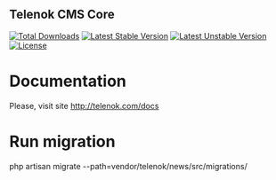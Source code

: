 ## Telenok CMS Core

[![Total Downloads](https://poser.pugx.org/telenok/core/downloads.svg)](https://packagist.org/packages/telenok/core)
[![Latest Stable Version](https://poser.pugx.org/telenok/core/v/stable.svg)](https://packagist.org/packages/telenok/core)
[![Latest Unstable Version](https://poser.pugx.org/telenok/core/v/unstable.svg)](https://packagist.org/packages/telenok/core)
[![License](https://poser.pugx.org/telenok/core/license.svg)](https://packagist.org/packages/telenok/core)


# Documentation

Please, visit site http://telenok.com/docs

# Run migration

php artisan migrate --path=vendor/telenok/news/src/migrations/